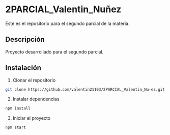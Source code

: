 # 2PARCIAL_Valentin_Nuñez

Este es el repositorio para el segundo parcial de la materia.

## Descripción
Proyecto desarrollado para el segundo parcial.

## Instalación
1. Clonar el repositorio
```bash
git clone https://github.com/valentin21103/2PARCIAL_Valentin_Nu-ez.git
```

2. Instalar dependencias
```bash
npm install
```

3. Iniciar el proyecto
```bash
npm start
``` 